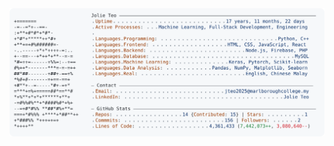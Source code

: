 <a href="https://github.com/Crispy2chickens/Crispy2chickens">
  <picture>
    <source media="(prefers-color-scheme: dark)" srcset="https://raw.githubusercontent.com/Crispy2chickens/Crispy2chickens/main/dark_mode.svg">
    <img alt="Jolie Teo's GitHub Profile README" src="https://raw.githubusercontent.com/Crispy2chickens/Crispy2chickens/main/light_mode.svg">
  </picture>
</a>
